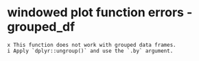 # windowed plot function errors - grouped_df

    x This function does not work with grouped data frames.
    i Apply `dplyr::ungroup()` and use the `.by` argument.

